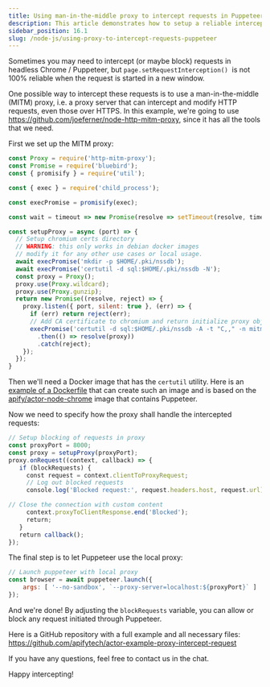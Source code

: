 ```yaml
---
title: Using man-in-the-middle proxy to intercept requests in Puppeteer
description: This article demonstrates how to setup a reliable interception of HTTP requests in headless Chrome / Puppeteer using a local proxy.
sidebar_position: 16.1
slug: /node-js/using-proxy-to-intercept-requests-puppeteer
---
```


Sometimes you may need to intercept (or maybe block) requests in headless Chrome / Puppeteer, but `page.setRequestInterception()`  is not 100% reliable when the request is started in a new window.

One possible way to intercept these requests is to use a man-in-the-middle (MITM) proxy, i.e. a proxy server that can intercept and modify HTTP requests, even those over HTTPS. In this example, we're going to use <https://github.com/joeferner/node-http-mitm-proxy>, since it has all the tools that we need.

First we set up the MITM proxy:

```js
const Proxy = require('http-mitm-proxy');
const Promise = require('bluebird');
const { promisify } = require('util');

const { exec } = require('child_process');

const execPromise = promisify(exec);

const wait = timeout => new Promise(resolve => setTimeout(resolve, timeout));

const setupProxy = async (port) => {
  // Setup chromium certs directory
  // WARNING: this only works in debian docker images
  // modify it for any other use cases or local usage.
  await execPromise('mkdir -p $HOME/.pki/nssdb');
  await execPromise('certutil -d sql:$HOME/.pki/nssdb -N');
  const proxy = Proxy();
  proxy.use(Proxy.wildcard);
  proxy.use(Proxy.gunzip);
  return new Promise((resolve, reject) => {
    proxy.listen({ port, silent: true }, (err) => {
      if (err) return reject(err);
      // Add CA certificate to chromium and return initialize proxy object
      execPromise('certutil -d sql:$HOME/.pki/nssdb -A -t "C,," -n mitm-ca -i ./.http-mitm-proxy/certs/ca.pem')
        .then(() => resolve(proxy))
        .catch(reject);
    });
  });
}
```

Then we'll need a Docker image that has the `certutil` utility. Here is an [example of a Dockerfile](https://github.com/apifytech/act-proxy-intercept-request/blob/master/Dockerfile) that can create such an image and is based on the [apify/actor-node-chrome](https://hub.docker.com/r/apify/actor-node-chrome/) image that contains Puppeteer.

Now we need to specify how the proxy shall handle the intercepted requests:

```js
// Setup blocking of requests in proxy
const proxyPort = 8000;
const proxy = setupProxy(proxyPort);
proxy.onRequest((context, callback) => {
   if (blockRequests) {
     const request = context.clientToProxyRequest;
     // Log out blocked requests
     console.log('Blocked request:', request.headers.host, request.url);

// Close the connection with custom content
     context.proxyToClientResponse.end('Blocked');
     return;
   }
   return callback();
});
```

The final step is to let Puppeteer use the local proxy:

```js
// Launch puppeteer with local proxy
const browser = await puppeteer.launch({
    args: [ '--no-sandbox', `--proxy-server=localhost:${proxyPort}` ]
});
```

And we're done! By adjusting the `blockRequests` variable, you can allow or block any request initiated through Puppeteer.

Here is a GitHub repository with a full example and all necessary files: <https://github.com/apifytech/actor-example-proxy-intercept-request>

If you have any questions, feel free to contact us in the chat.

Happy intercepting!
